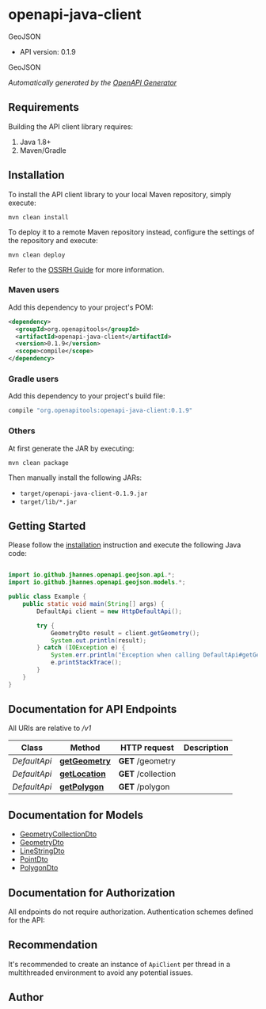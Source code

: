 # openapi-java-client

GeoJSON

- API version: 0.1.9

GeoJSON


*Automatically generated by the [OpenAPI Generator](https://openapi-generator.tech)*

## Requirements

Building the API client library requires:

1. Java 1.8+
2. Maven/Gradle

## Installation

To install the API client library to your local Maven repository, simply execute:

```shell
mvn clean install
```

To deploy it to a remote Maven repository instead, configure the settings of the repository and execute:

```shell
mvn clean deploy
```

Refer to the [OSSRH Guide](http://central.sonatype.org/pages/ossrh-guide.html) for more information.

### Maven users

Add this dependency to your project's POM:

```xml
<dependency>
  <groupId>org.openapitools</groupId>
  <artifactId>openapi-java-client</artifactId>
  <version>0.1.9</version>
  <scope>compile</scope>
</dependency>
```

### Gradle users

Add this dependency to your project's build file:

```groovy
compile "org.openapitools:openapi-java-client:0.1.9"
```

### Others

At first generate the JAR by executing:

```shell
mvn clean package
```

Then manually install the following JARs:

- `target/openapi-java-client-0.1.9.jar`
- `target/lib/*.jar`

## Getting Started

Please follow the [installation](#installation) instruction and execute the following Java code:

```java

import io.github.jhannes.openapi.geojson.api.*;
import io.github.jhannes.openapi.geojson.models.*;

public class Example {
    public static void main(String[] args) {
        DefaultApi client = new HttpDefaultApi();

        try {
            GeometryDto result = client.getGeometry();
            System.out.println(result);
        } catch (IOException e) {
            System.err.println("Exception when calling DefaultApi#getGeometry");
            e.printStackTrace();
        }
    }
}

```

## Documentation for API Endpoints

All URIs are relative to */v1*

Class | Method | HTTP request | Description
------------ | ------------- | ------------- | -------------
*DefaultApi* | [**getGeometry**](docs/DefaultApi.md#getGeometry) | **GET** /geometry | 
*DefaultApi* | [**getLocation**](docs/DefaultApi.md#getLocation) | **GET** /collection | 
*DefaultApi* | [**getPolygon**](docs/DefaultApi.md#getPolygon) | **GET** /polygon | 


## Documentation for Models

 - [GeometryCollectionDto](docs/GeometryCollectionDto.md)
 - [GeometryDto](docs/GeometryDto.md)
 - [LineStringDto](docs/LineStringDto.md)
 - [PointDto](docs/PointDto.md)
 - [PolygonDto](docs/PolygonDto.md)


## Documentation for Authorization

All endpoints do not require authorization.
Authentication schemes defined for the API:

## Recommendation

It's recommended to create an instance of `ApiClient` per thread in a multithreaded environment to avoid any potential issues.

## Author



